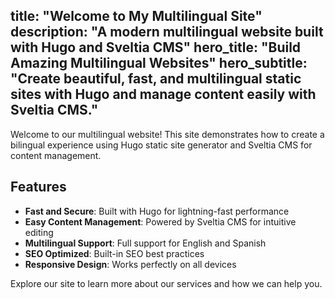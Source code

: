 title: "Welcome to My Multilingual Site"
description: "A modern multilingual website built with Hugo and Sveltia CMS"
hero_title: "Build Amazing Multilingual Websites"
hero_subtitle: "Create beautiful, fast, and multilingual static sites with Hugo and manage content easily with Sveltia CMS."
---
Welcome to our multilingual website! This site demonstrates how to create a bilingual experience using Hugo static site generator and Sveltia CMS for content management.

## Features

- **Fast and Secure**: Built with Hugo for lightning-fast performance
- **Easy Content Management**: Powered by Sveltia CMS for intuitive editing
- **Multilingual Support**: Full support for English and Spanish
- **SEO Optimized**: Built-in SEO best practices
- **Responsive Design**: Works perfectly on all devices

Explore our site to learn more about our services and how we can help you.
